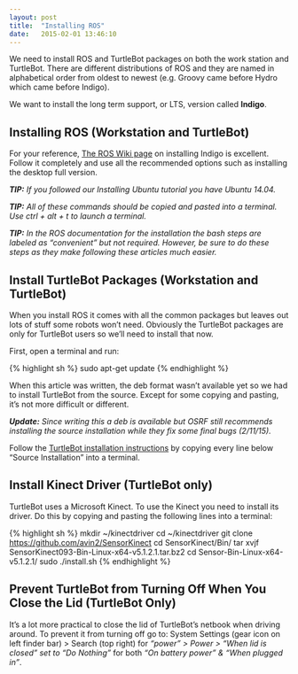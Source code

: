 ```yaml
---
layout: post
title:  "Installing ROS"
date:   2015-02-01 13:46:10
---
```


We need to install ROS and TurtleBot packages on both the work station and TurtleBot. There are different distributions of ROS and they are named in alphabetical order from oldest to newest (e.g. Groovy came before Hydro which came before Indigo).

We want to install the long term support, or LTS, version called **Indigo**.

## Installing ROS (Workstation and TurtleBot)

For your reference, [The ROS Wiki page](http://wiki.ros.org/indigo/Installation/Ubuntu) on installing Indigo is excellent. Follow it completely and use all the recommended options such as installing the desktop full version.

***TIP:** If you followed our Installing Ubuntu tutorial you have Ubuntu 14.04.*

***TIP:** All of these commands should be copied and pasted into a terminal. Use ctrl + alt + t to launch a terminal.*

***TIP:** In the ROS documentation for the installation the bash steps are labeled as “convenient” but not required. However, be sure to do these steps as they make following these articles much easier.*

## Install TurtleBot Packages (Workstation and TurtleBot)

When you install ROS it comes with all the common packages but leaves out lots of stuff some robots won’t need. Obviously the TurtleBot packages are only for TurtleBot users so we’ll need to install that now.

First, open a terminal and run:

{% highlight sh %}
sudo apt-get update
{% endhighlight %}

When this article was written, the deb format wasn’t available yet so we had to install TurtleBot from the source. Except for some copying and pasting, it’s not more difficult or different.

***Update:** Since writing this a deb is available but OSRF still recommends installing the source installation while they fix some final bugs (2/11/15).*

Follow the [TurtleBot installation instructions](http://wiki.ros.org/turtlebot/Tutorials/indigo/Installation) by copying every line below “Source Installation” into a terminal.

## Install Kinect Driver (TurtleBot only)

TurtleBot uses a Microsoft Kinect. To use the Kinect you need to install its driver. Do this by copying and pasting the following lines into a terminal:

{% highlight sh %}
mkdir ~/kinectdriver 
cd ~/kinectdriver 
git clone https://github.com/avin2/SensorKinect 
cd SensorKinect/Bin/
tar xvjf SensorKinect093-Bin-Linux-x64-v5.1.2.1.tar.bz2
cd Sensor-Bin-Linux-x64-v5.1.2.1/
sudo ./install.sh
{% endhighlight %}

## Prevent TurtleBot from Turning Off When You Close the Lid (TurtleBot Only)

It’s a lot more practical to close the lid of TurtleBot’s netbook when driving around. To prevent it from turning off go to: System Settings (gear icon on left finder bar) > Search (top right) for *“power” > Power > “When lid is closed” set to “Do Nothing”* for both *“On battery power” & “When plugged in”*.